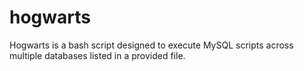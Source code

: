 # hogwarts
Hogwarts is a bash script designed to execute MySQL scripts across multiple databases listed in a provided file.
